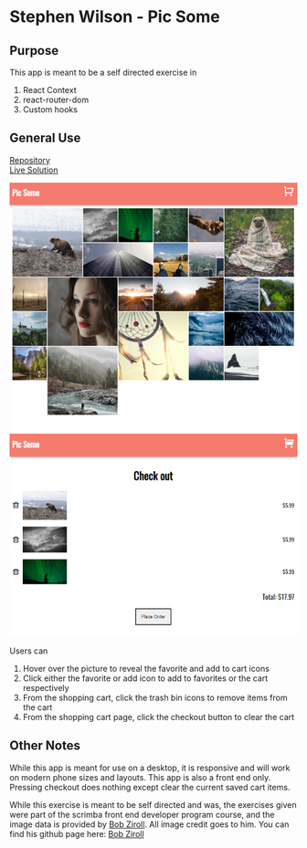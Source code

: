 # Stephen Wilson - Pic Some

## Purpose
This app is meant to be a self directed exercise in 
1. React Context
2. react-router-dom
3. Custom hooks

## General Use
[Repository](https://github.com/wilso663/pic-some)  
[Live Solution](https://wilso663.github.io/pic-some/)

![image](/src/images/HomePage.png)
![image](/src/images/CartPage.png)

Users can
1) Hover over the picture to reveal the favorite and add to cart icons
2) Click either the favorite or add icon to add to favorites or the cart respectively
3) From the shopping cart, click the trash bin icons to remove items from the cart
3) From the shopping cart page, click the checkout button to clear the cart

## Other Notes
While this app is meant for use on a desktop, it is responsive and will work on modern phone sizes and layouts.
This app is also a front end only. Pressing checkout does nothing except clear the current saved cart items.

While this exercise is meant to be self directed and was, the exercises given were part of the scrimba front end developer program course, and the image data is provided by [Bob Ziroll](https://github.com/bobziroll). All image credit goes to him. You can find his github page here: [Bob Ziroll](https://github.com/bobziroll)
